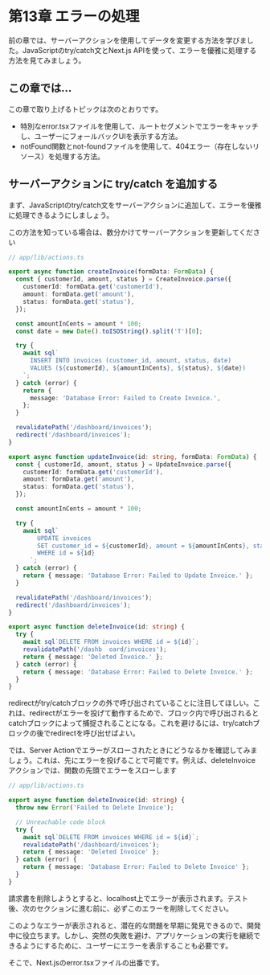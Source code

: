 # 第13章 エラーの処理
前の章では、サーバーアクションを使用してデータを変更する方法を学びました。JavaScriptのtry/catch文とNext.js APIを使って、エラーを優雅に処理する方法を見てみましょう。

## この章では...

この章で取り上げるトピックは次のとおりです。

* 特別なerror.tsxファイルを使用して、ルートセグメントでエラーをキャッチし、ユーザーにフォールバックUIを表示する方法。
* notFound関数とnot-foundファイルを使用して、404エラー（存在しないリソース）を処理する方法。

## サーバーアクションに try/catch を追加する
まず、JavaScriptのtry/catch文をサーバーアクションに追加して、エラーを優雅に処理できるようにしましょう。

この方法を知っている場合は、数分かけてサーバーアクションを更新してください

```typescript
// app/lib/actions.ts

export async function createInvoice(formData: FormData) {
  const { customerId, amount, status } = CreateInvoice.parse({
    customerId: formData.get('customerId'),
    amount: formData.get('amount'),
    status: formData.get('status'),
  });

  const amountInCents = amount * 100;
  const date = new Date().toISOString().split('T')[0];

  try {
    await sql`
      INSERT INTO invoices (customer_id, amount, status, date)
      VALUES (${customerId}, ${amountInCents}, ${status}, ${date})
    `;
  } catch (error) {
    return {
      message: 'Database Error: Failed to Create Invoice.',
    };
  }

  revalidatePath('/dashboard/invoices');
  redirect('/dashboard/invoices');
}

export async function updateInvoice(id: string, formData: FormData) {
  const { customerId, amount, status } = UpdateInvoice.parse({
    customerId: formData.get('customerId'),
    amount: formData.get('amount'),
    status: formData.get('status'),
  });

  const amountInCents = amount * 100;

  try {
    await sql`
        UPDATE invoices
        SET customer_id = ${customerId}, amount = ${amountInCents}, status = ${status}
        WHERE id = ${id}
      `;
  } catch (error) {
    return { message: 'Database Error: Failed to Update Invoice.' };
  }

  revalidatePath('/dashboard/invoices');
  redirect('/dashboard/invoices');
}

export async function deleteInvoice(id: string) {
  try {
    await sql`DELETE FROM invoices WHERE id = ${id}`;
    revalidatePath('/dashb  oard/invoices');
    return { message: 'Deleted Invoice.' };
  } catch (error) {
    return { message: 'Database Error: Failed to Delete Invoice.' };
  }
}
```

redirectがtry/catchブロックの外で呼び出されていることに注目してほしい。これは、redirectがエラーを投げて動作するためで、ブロック内で呼び出されるとcatchブロックによって捕捉されることになる。これを避けるには、try/catchブロックの後でredirectを呼び出せばよい。

では、Server Actionでエラーがスローされたときにどうなるかを確認してみましょう。これは、先にエラーを投げることで可能です。例えば、deleteInvoiceアクションでは、関数の先頭でエラーをスローします

```typescript
// app/lib/actions.ts

export async function deleteInvoice(id: string) {
  throw new Error('Failed to Delete Invoice');

  // Unreachable code block
  try {
    await sql`DELETE FROM invoices WHERE id = ${id}`;
    revalidatePath('/dashboard/invoices');
    return { message: 'Deleted Invoice' };
  } catch (error) {
    return { message: 'Database Error: Failed to Delete Invoice' };
  }
}
```

請求書を削除しようとすると、localhost上でエラーが表示されます。テスト後、次のセクションに進む前に、必ずこのエラーを削除してください。

このようなエラーが表示されると、潜在的な問題を早期に発見できるので、開発中に役立ちます。しかし、突然の失敗を避け、アプリケーションの実行を継続できるようにするために、ユーザーにエラーを表示することも必要です。

そこで、Next.jsのerror.tsxファイルの出番です。
